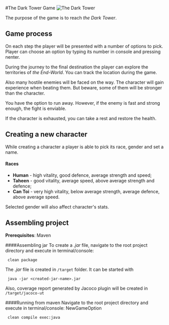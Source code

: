 #The Dark Tower Game
![The Dark Tower](https://3.bp.blogspot.com/-ULVtURDREV8/V8vq5WPSNfI/AAAAAAAAcHw/cGUKAZWIRzgzgTSSaRk0dAQbH6twybY1ACLcB/s1600/_the%2Bdark%2Btower.gif)

The purpose of the game is to reach _the Dark Tower_.

## Game process
On each step the player will be presented with a number of options to pick. Player can choose an option by typing its number in console and pressing nenter.

During the journey to the final destination the player can explore the territories of _the End-World_.
You can track the location during the game.

Also many hostile enemies will be faced on the way. The character will gain experience when beating them.
But beware, some of them will be stronger than the character. 
 
You have the option to run away. However, if the enemy is fast and strong enough, the fight is enviable.
 
If the character is exhausted, you can take a rest and restore the health. 
  
## Creating a new character
While creating a character a player is able to pick its race, gender and set a name. 

#### Races
- **Human** - high vitality, good defence, average strength and speed; 
- **Taheen** - good vitality, average speed, above average strength and defence;
- **Can Toi** - very high vitality, below average strength, average defence, above average speed.
 
Selected gender will also affect character's stats.

## Assembling project

**Prerequisites**: Maven

####Assembling jar
To create a _.jar_ file, navigate to the root project directory and execute in terminal/console:

     clean package
     
The _.jar_ file is created in `/target` folder. It can be started with

     java -jar <created-jar-name>.jar
     
Also, coverage report generated by Jacoco plugin will be created in `/target/jacoco-ut`

####Running from maven
Navigate to the root project directory and execute in terminal/console:
NewGameOption

     clean compile exec:java
